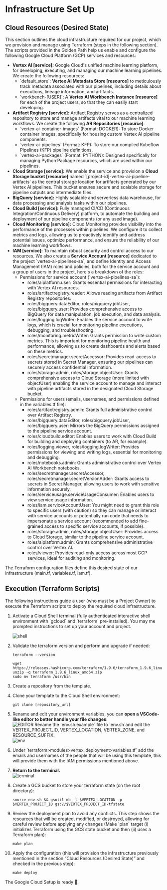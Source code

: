 <!-- 
Copyright 2023 Google LLC

Licensed under the Apache License, Version 2.0 (the "License");
you may not use this file except in compliance with the License.
You may obtain a copy of the License at

    https://www.apache.org/licenses/LICENSE-2.0

Unless required by applicable law or agreed to in writing, software
distributed under the License is distributed on an "AS IS" BASIS,
WITHOUT WARRANTIES OR CONDITIONS OF ANY KIND, either express or implied.
See the License for the specific language governing permissions and
limitations under the License.
 -->
# Infrastructure Set Up

## Cloud Resources (Desired State)

This section outlines the cloud infrastructure required for our project, which we provision and manage using Terraform (steps in the following section). The scripts provided in the Golden Path help us enable and configure the following Google Cloud Platform (GCP) services and resources:

* **Vertex AI \[service\]:** Google Cloud's unified machine learning platform, for developing, executing, and managing our machine learning pipelines. We create the following resources:  
  * \`default\_store\`: **Vertex AI Metadata Store \[resource\]** to meticulously track metadata associated with our pipelines, including details about executions, lineage information, and artifacts.  
  * \`workbench-\[USER\]\`: A **Vertex AI Workbench** **Instance  \[resource\]** for each of the project users, so that they can easily start developing.  
* **Artifact Registry \[service\]:** Artifact Registry serves as a centralized repository to store and manage artifacts vital to our machine learning workflows. We create the following **AR Repositories \[resource\]**:  
  * \`vertex-ai-container-images\` (Format: DOCKER): To store Docker container images, specifically for housing custom Vertex AI pipeline components.  
  * \`vertex-ai-pipelines\` (Format: KFP): To store our compiled Kubeflow Pipelines (KFP) pipeline definitions.  
  * \`vertex-ai-packages\` (Format: PYTHON): Designed specifically for managing Python Package resources, which are used within our pipelines.  
* **Cloud Storage \[service\]:** We enable the service and provision a **Cloud Storage bucket \[resource\]** named \`\[project-id\]-vertex-ai-pipeline-artifacts\` as the central storage location for artifacts generated by our Vertex AI pipelines. This bucket ensures secure and scalable storage for pipeline outputs and intermediate files.  
* **BigQuery \[service\]:** Highly scalable and serverless data warehouse, for data processing and analysis tasks within our pipelines.  
* **Cloud Build \[service\]:** Fully managed CI/CD (Continuous Integration/Continuous Delivery) platform, to automate the building and deployment of our pipeline components (or any used image).  
* **Cloud Monitoring \[service\]:** Cloud Monitoring provides visibility into the performance of the processes within pipelines. We configure it to collect metrics and logs, allowing us to proactively identify and address potential issues, optimize performance, and ensure the reliability of our machine learning workflows.  
* **IAM \[service\]:** To maintain robust security and control access to our resources. We also create a **Service Account \[resource\]** dedicated to the project \`vertex-ai-pipelines-sa\`, and define Identity and Access Management (IAM) roles and policies, both for the service account and a group of users in the project, here's a breakdown of the roles:  
  * Permissions for service account (\`vertex-ai-pipelines-sa\`):  
    * roles/aiplatform.user: Grants essential permissions for interacting with Vertex AI resources.  
    * roles/artifactregistry.reader: Allows reading artifacts from Artifact Registry repositories.  
    * roles/bigquery.dataEditor, roles/bigquery.jobUser, roles/bigquery.user: Provides comprehensive access to BigQuery for data manipulation, job execution, and data analysis.  
    * roles/logging.logWriter: Enables the service account to write logs, which is crucial for monitoring pipeline executions, debugging, and troubleshooting.  
    * roles/monitoring.metricWriter: Grants permission to write custom metrics. This is important for monitoring pipeline health and performance, allowing us to create dashboards and alerts based on these metrics.  
    * roles/secretmanager.secretAccessor: Provides read-access to secrets stored in Secret Manager, ensuring our pipelines can securely access confidential information.  
    * roles/storage.admin, roles/storage.objectUser: Grants comprehensive access to Cloud Storage (more limited with objectUser) enabling the service account to manage and interact with pipeline artifacts stored in the designated Cloud Storage bucket.  
  * Permissions for users (emails, usernames, and permissions defined in the variables.tf file):   
    * roles/artifactregistry.admin: Grants full administrative control over Artifact Registry.  
    * roles/bigquery.dataEditor, roles/bigquery.jobUser, roles/bigquery.user: Mirrors the BigQuery permissions assigned to the pipeline service account.  
    * roles/cloudbuild.editor: Enables users to work with Cloud Build for building and deploying containers (to AR, for example).  
    * roles/logging.viewer, roles/logging.logWriter: Provides permissions for viewing and writing logs, essential for monitoring and debugging.  
    * roles/notebooks.admin: Grants administrative control over Vertex AI Workbench notebooks.  
    * roles/secretmanager.secretAccessor, roles/secretmanager.secretVersionAdder: Grants access to secrets in Secret Manager, allowing users to work with sensitive information securely.  
    * roles/serviceusage.serviceUsageConsumer: Enables users to view service usage information.  
    * roles/iam.serviceAccountUser: You might need to grant this role to specific users (with caution) so they can manage or interact with service accounts or potentially run code that needs to impersonate a service account (recommended to add fine-grained access to specific service accounts, if possible).  
    * roles/storage.admin, roles/storage.objectUser: Provides access to Cloud Storage, similar to the pipeline service account.  
    * roles/aiplatform.admin: Grants comprehensive administrative control over Vertex AI.  
    * roles/viewer: Provides read-only access across most GCP services, ideal for auditing and monitoring.

The Terraform configuration files define this desired state of our infrastructure (main.tf, variables.tf, iam.tf).

## Execution (Terraform Scripts)

The following instructions guide a user (who must be a Project Owner) to execute the Terraform scripts to deploy the required cloud infrastructure.

1. Activate a Cloud Shell terminal (fully authenticated interactive shell environment with \`gcloud\` and \`terraform\` pre-installed). You may me prompted instructions to set up your account and project.  

    ![shell](https://screenshot.googleplex.com/3Kysmg9JFj2UM4w.png)  

2. Validate the terraform version and perform and upgrade if needed:  
   

    ```
    terraform --version
    ```

    ```
    wget https://releases.hashicorp.com/terraform/1.9.6/terraform_1.9.6_linux_amd64.zip 
    unzip -q terraform_1.9.6_linux_amd64.zip
    sudo mv terraform /usr/bin
    ```

3. Create a repository from the template.  
4. Clone your template to the Cloud Shell environment:

    ```
    git clone [repository_url]
    ```

5. Rename and edit your environment variables, you can **open a VSCode-like editor to better handle your file changes**:  
   ![EDITOR](https://screenshot.googleplex.com/4hXXjCXiTq3jhiu.png)
   Rename the \`env.sh.example\` file to \`env.sh\`and edit the VERTEX\_PROJECT\_ID, VERTEX\_LOCATION, VERTEX\_ZONE, and RESOURCE\_SUFFIX.  
   ![env](https://screenshot.googleplex.com/644eNMHz9HP67xG.png)

6. Under \`terraform\>modules\>vertex\_deployment\>variables.tf\` add the emails and usernames of the people that will be using this template, this will provide them with the IAM permissions mentioned above.  
7. **Return to the terminal.**  
   ![terminal](https://screenshot.googleplex.com/BmWW6pY9VpBkHTu.png) 
8. Create a GCS bucket to store your terraform state (on the root directory):

    ```
    source env.sh && gsutil mb -l $VERTEX_LOCATION -p $VERTEX_PROJECT_ID gs://$VERTEX_PROJECT_ID-tfstate
    ```

9. Review the deployment plan to avoid any conflicts. This step shows the resources that will be created, modified, or destroyed, allowing for careful review before applying any changes (Make \`plan\` target (i) initializes Terraform using the GCS state bucket and then (ii) uses a Terraform plan):

    ```
    make plan
    ```

10. Apply the configuration (this will provision the infrastructure previously mentioned in the section “Cloud Resources (Desired State)” and checked in the previous step): 

    ```
    make deploy
    ```

The Google Cloud Setup is ready 🚀.